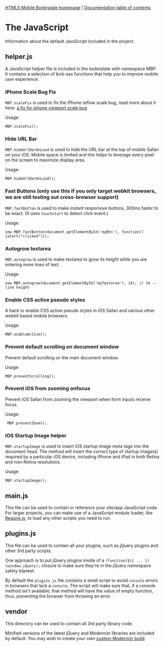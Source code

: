 [HTML5 Mobile Boilerplate homepage](http://html5boilerplate.com/mobile) | [Documentation
table of contents](README.md)

# The JavaScript

Information about the default JavaScript included in the project.

## helper.js

A JavaScript helper file is included in the boilerplate with namespace MBP. It contains a selection of kick-ass functions that help you to improve mobile user experience.

### iPhone Scale Bug Fix

`MBP.scaleFix` is used to fix the iPhone reflow scale bug, read more about it here: [a fix for iphone viewport scale bug](http://www.blog.highub.com/mobile-2/a-fix-for-iphone-viewport-scale-bug/)

Usage: 

```
MBP.scaleFix();
```

### Hide URL Bar

`MBP.hideUrlBarOnLoad` is used to hide the URL bar at the top of mobile Safari on your iOS. Mobile space is limited and this helps to leverage every pixel on the screen to maximize display area.

Usage:

``` 
MBP.hideUrlBarOnLoad();
```

### Fast Buttons (only use this if you only target webkit browsers, we are still testing out cross-browser support)

`MBP.fastButton` is used to make instant responsive buttons, 300ms faster to be exact. (It uses `touchstart` to detect click event.) 

Usage:

```
new MBP.fastButton(document.getElementById('myBtn'), function() {alert("clicked")});
```

### Autogrow textarea

`MBP.autogrow` is used to make textarea to grow its height while you are entering more lines of text.

Usage:

``` 
new MBP.autogrow(document.getElementById('myTextarea'), 14); // 14 -- line height
```

### Enable CSS active pseudo styles

A hack to enable CSS active pseudo styles in iOS Safari and various other webkit based mobile browsers.

Usage:

```
MBP.enableActive();
```

### Prevent default scrolling on document window

Prevent default scrolling on the main document window.

Usage:

```
MBP.preventScrolling();
```

### Prevent iOS from zooming onfocus

Prevent iOS Safari from zooming the viewport when form inputs receive focus.

Usage:

```
 MBP.preventZoom();
```

### iOS Startup Image helper

`MBP.startupImage` is used to insert iOS startup image meta tags into the document head. The method will insert the correct type of startup image(s) required by a particular iOS device, including iPhone and iPad in both Retina and non-Retina resolutions.

Usage:

```
MBP.startupImage();
```

## main.js

This file can be used to contain or reference your site/app JavaScript code.
For larger projects, you can make use of a JavaScript module loader, like
[Require.js](http://requirejs.org/), to load any other scripts you need to
run.

## plugins.js

This file can be used to contain all your plugins, such as jQuery plugins and other 3rd party scripts.

One approach is to put jQuery plugins inside of a `(function($){ ... })(window.jQuery);` closure to make sure they're in the jQuery namespace safety blanket.

By default the `plugins.js` file contains a small script to avoid `console`
errors in browsers that lack a `console`. The script will make sure that, if
a console method isn't available, that method will have the value of empty
function, thus, preventing the browser from throwing an error.

## vendor

This directory can be used to contain all 3rd party library code.

Minified versions of the latest jQuery and Modernizr libraries are included by
default. You may wish to create your own [custom Modernizr
build](http://www.modernizr.com/download/).
